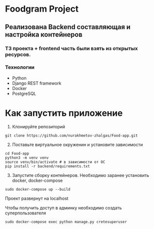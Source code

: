 # Foodgram Project
## Реализована Backend составляющая и настройка контейнеров
### ТЗ проекта + frontend часть были взять из открытых ресурсов.

### Технологии
- Python
- Django REST framework
- Docker
- PostgreSQL

# Как запустить приложение

1) Клонируйте репозиторий
```shell
git clone https://github.com/nurakhmetov-zhalgas/Food-app.git
```
2) Поставьте виртуальное окруженин и установите зависимости
```shell
cd Food-app
python3 -m venv venv
source venv/bin/activate # в зависимости от ОС
pip install -r backend/requirements.txt
```
3) Запустите сборку контейнеров. Необходимо заранее установить docker, docker-compose
```shell
sudo docker-compose up --build
```
Проект развернут на localhost

Чтобы получить доступ в админку необходимо создать суперпользователя
```shell
sudo docker-compose exec python manage.py cretesuperuser
```
